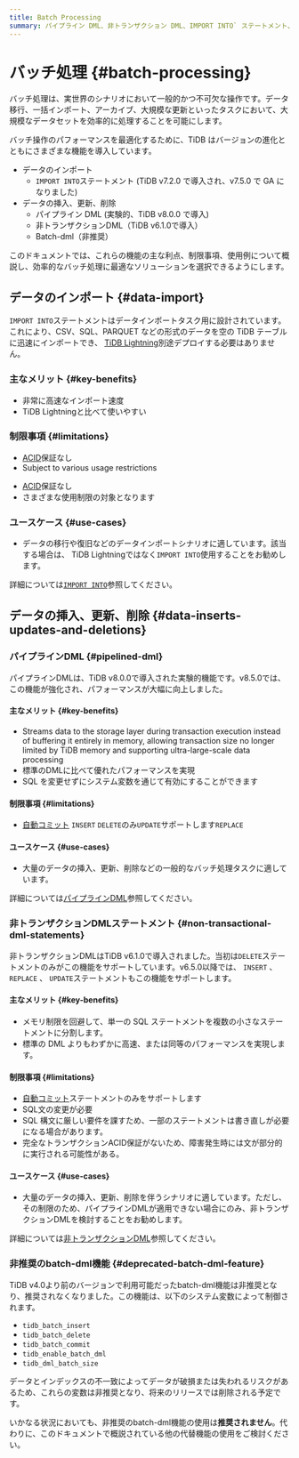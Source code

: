 ```yaml
---
title: Batch Processing
summary: パイプライン DML、非トランザクション DML、IMPORT INTO` ステートメント、非推奨の batch-dml 機能など、TiDB のバッチ処理機能を紹介します。
---
```


# バッチ処理 {#batch-processing}

バッチ処理は、実世界のシナリオにおいて一般的かつ不可欠な操作です。データ移行、一括インポート、アーカイブ、大規模な更新といったタスクにおいて、大規模なデータセットを効率的に処理することを可能にします。

バッチ操作のパフォーマンスを最適化するために、TiDB はバージョンの進化とともにさまざまな機能を導入しています。

-   データのインポート
    -   `IMPORT INTO`ステートメント (TiDB v7.2.0 で導入され、v7.5.0 で GA になりました)
-   データの挿入、更新、削除
    -   パイプライン DML (実験的、TiDB v8.0.0 で導入)
    -   非トランザクションDML（TiDB v6.1.0で導入）
    -   Batch-dml（非推奨）

このドキュメントでは、これらの機能の主な利点、制限事項、使用例について概説し、効率的なバッチ処理に最適なソリューションを選択できるようにします。

## データのインポート {#data-import}

`IMPORT INTO`ステートメントはデータインポートタスク用に設計されています。これにより、CSV、SQL、PARQUET などの形式のデータを空の TiDB テーブルに迅速にインポートでき、 [TiDB Lightning](https://docs.pingcap.com/tidb/stable/tidb-lightning-overview)別途デプロイする必要はありません。

### 主なメリット {#key-benefits}

-   非常に高速なインポート速度
-   TiDB Lightningと比べて使いやすい

### 制限事項 {#limitations}

<CustomContent platform="tidb">

-   [ACID](/glossary.md#acid)保証なし
-   Subject to various usage restrictions

</CustomContent>

<CustomContent platform="tidb-cloud">

-   [ACID](/tidb-cloud/tidb-cloud-glossary.md#acid)保証なし
-   さまざまな使用制限の対象となります

</CustomContent>

### ユースケース {#use-cases}

-   データの移行や復旧などのデータインポートシナリオに適しています。該当する場合は、 TiDB Lightningではなく`IMPORT INTO`使用することをお勧めします。

詳細については[`IMPORT INTO`](/sql-statements/sql-statement-import-into.md)参照してください。

## データの挿入、更新、削除 {#data-inserts-updates-and-deletions}

### パイプラインDML {#pipelined-dml}

パイプラインDMLは、TiDB v8.0.0で導入された実験的機能です。v8.5.0では、この機能が強化され、パフォーマンスが大幅に向上しました。

#### 主なメリット {#key-benefits}

-   Streams data to the storage layer during transaction execution instead of buffering it entirely in memory, allowing transaction size no longer limited by TiDB memory and supporting ultra-large-scale data processing
-   標準のDMLに比べて優れたパフォーマンスを実現
-   SQL を変更せずにシステム変数を通じて有効にすることができます

#### 制限事項 {#limitations}

-   [自動コミット](/transaction-overview.md#autocommit) `INSERT` `DELETE`のみ`UPDATE`サポートします`REPLACE`

#### ユースケース {#use-cases}

-   大量のデータの挿入、更新、削除などの一般的なバッチ処理タスクに適しています。

詳細については[パイプラインDML](/pipelined-dml.md)参照してください。

### 非トランザクションDMLステートメント {#non-transactional-dml-statements}

非トランザクションDMLはTiDB v6.1.0で導入されました。当初は`DELETE`ステートメントのみがこの機能をサポートしています。v6.5.0以降では、 `INSERT` 、 `REPLACE` 、 `UPDATE`ステートメントもこの機能をサポートします。

#### 主なメリット {#key-benefits}

-   メモリ制限を回避して、単一の SQL ステートメントを複数の小さなステートメントに分割します。
-   標準の DML よりもわずかに高速、または同等のパフォーマンスを実現します。

#### 制限事項 {#limitations}

-   [自動コミット](/transaction-overview.md#autocommit)ステートメントのみをサポートします
-   SQL文の変更が必要
-   SQL 構文に厳しい要件を課すため、一部のステートメントは書き直しが必要になる場合があります。
-   完全なトランザクションACID保証がないため、障害発生時には文が部分的に実行される可能性がある。

#### ユースケース {#use-cases}

-   大量のデータの挿入、更新、削除を伴うシナリオに適しています。ただし、その制限のため、パイプラインDMLが適用できない場合にのみ、非トランザクションDMLを検討することをお勧めします。

詳細については[非トランザクションDML](/non-transactional-dml.md)参照してください。

### 非推奨のbatch-dml機能 {#deprecated-batch-dml-feature}

TiDB v4.0より前のバージョンで利用可能だったbatch-dml機能は非推奨となり、推奨されなくなりました。この機能は、以下のシステム変数によって制御されます。

-   `tidb_batch_insert`
-   `tidb_batch_delete`
-   `tidb_batch_commit`
-   `tidb_enable_batch_dml`
-   `tidb_dml_batch_size`

データとインデックスの不一致によってデータが破損または失われるリスクがあるため、これらの変数は非推奨となり、将来のリリースでは削除される予定です。

いかなる状況においても、非推奨のbatch-dml機能の使用は**推奨されません**。代わりに、このドキュメントで概説されている他の代替機能の使用をご検討ください。
